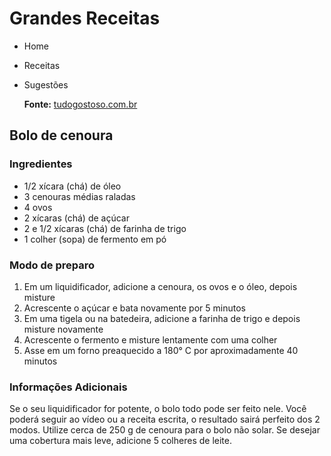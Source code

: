 # Grandes Receitas

* Home
* Receitas
* Sugestões

  **Fonte:** [tudogostoso.com.br](http://www.tudogostoso.com.br/receita/23-bolo-de-cenoura.html)

## Bolo de cenoura

### Ingredientes

* 1/2 xícara (chá) de óleo
* 3 cenouras médias raladas
* 4 ovos
* 2 xícaras (chá) de açúcar
* 2 e 1/2 xícaras (chá) de farinha de trigo
* 1 colher (sopa) de fermento em pó

### Modo de preparo

1. Em um liquidificador, adicione a cenoura, os ovos e o óleo, depois misture
2. Acrescente o açúcar e bata novamente por 5 minutos
3. Em uma tigela ou na batedeira, adicione a farinha de trigo e depois misture novamente
4. Acrescente o fermento e misture lentamente com uma colher
5. Asse em um forno preaquecido a 180° C por aproximadamente 40 minutos

### Informações Adicionais

Se o seu liquidificador for potente, o bolo todo pode ser feito nele. Você poderá seguir ao vídeo ou a receita escrita, o resultado sairá perfeito dos 2 modos. Utilize cerca de 250 g de cenoura para o bolo não solar. Se desejar uma cobertura mais leve, adicione 5 colheres de leite.
